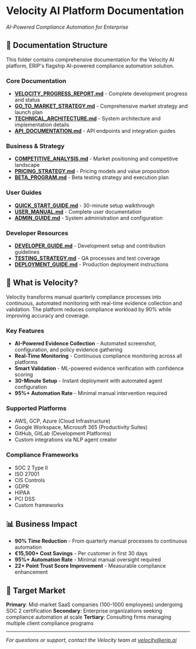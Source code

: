# Velocity AI Platform Documentation

*AI-Powered Compliance Automation for Enterprise*

## 📁 Documentation Structure

This folder contains comprehensive documentation for the Velocity AI platform, ERIP's flagship AI-powered compliance automation solution.

### Core Documentation
- **[VELOCITY_PROGRESS_REPORT.md](./VELOCITY_PROGRESS_REPORT.md)** - Complete development progress and status
- **[GO_TO_MARKET_STRATEGY.md](./GO_TO_MARKET_STRATEGY.md)** - Comprehensive market strategy and launch plan
- **[TECHNICAL_ARCHITECTURE.md](./TECHNICAL_ARCHITECTURE.md)** - System architecture and implementation details
- **[API_DOCUMENTATION.md](./API_DOCUMENTATION.md)** - API endpoints and integration guides

### Business & Strategy
- **[COMPETITIVE_ANALYSIS.md](./COMPETITIVE_ANALYSIS.md)** - Market positioning and competitive landscape
- **[PRICING_STRATEGY.md](./PRICING_STRATEGY.md)** - Pricing models and value proposition
- **[BETA_PROGRAM.md](./BETA_PROGRAM.md)** - Beta testing strategy and execution plan

### User Guides
- **[QUICK_START_GUIDE.md](./QUICK_START_GUIDE.md)** - 30-minute setup walkthrough
- **[USER_MANUAL.md](./USER_MANUAL.md)** - Complete user documentation
- **[ADMIN_GUIDE.md](./ADMIN_GUIDE.md)** - System administration and configuration

### Developer Resources
- **[DEVELOPER_GUIDE.md](./DEVELOPER_GUIDE.md)** - Development setup and contribution guidelines
- **[TESTING_STRATEGY.md](./TESTING_STRATEGY.md)** - QA processes and test coverage
- **[DEPLOYMENT_GUIDE.md](./DEPLOYMENT_GUIDE.md)** - Production deployment instructions

## 🚀 What is Velocity?

Velocity transforms manual quarterly compliance processes into continuous, automated monitoring with real-time evidence collection and validation. The platform reduces compliance workload by 90% while improving accuracy and coverage.

### Key Features
- **AI-Powered Evidence Collection** - Automated screenshot, configuration, and policy evidence gathering
- **Real-Time Monitoring** - Continuous compliance monitoring across all platforms
- **Smart Validation** - ML-powered evidence verification with confidence scoring
- **30-Minute Setup** - Instant deployment with automated agent configuration
- **95%+ Automation Rate** - Minimal manual intervention required

### Supported Platforms
- AWS, GCP, Azure (Cloud Infrastructure)
- Google Workspace, Microsoft 365 (Productivity Suites)  
- GitHub, GitLab (Development Platforms)
- Custom integrations via NLP agent creator

### Compliance Frameworks
- SOC 2 Type II
- ISO 27001
- CIS Controls
- GDPR
- HIPAA
- PCI DSS
- Custom frameworks

## 📊 Business Impact

- **90% Time Reduction** - From quarterly manual processes to continuous automation
- **€15,500+ Cost Savings** - Per customer in first 30 days
- **95%+ Automation Rate** - Minimal manual oversight required
- **22+ Point Trust Score Improvement** - Measurable compliance enhancement

## 🎯 Target Market

**Primary**: Mid-market SaaS companies (100-1000 employees) undergoing SOC 2 certification
**Secondary**: Enterprise organizations seeking compliance automation at scale
**Tertiary**: Consulting firms managing multiple client compliance programs

---

*For questions or support, contact the Velocity team at velocity@erip.ai*